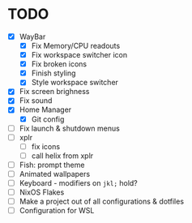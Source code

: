 # TODO

- [x] WayBar
  - [x] Fix Memory/CPU readouts
  - [x] Fix workspace switcher icon
  - [x] Fix broken icons
  - [x] Finish styling
  - [x] Style workspace switcher
- [x] Fix screen brighness
- [x] Fix sound
- [x] Home Manager
  - [x] Git config
- [ ] Fix launch & shutdown menus
- [ ] xplr
  - [ ] fix icons
  - [ ] call helix from xplr
- [ ] Fish: prompt theme
- [ ] Animated wallpapers
- [ ] Keyboard - modifiers on `jkl;` hold?
- [ ] NixOS Flakes
- [ ] Make a project out of all configurations & dotfiles
- [ ] Configuration for WSL
